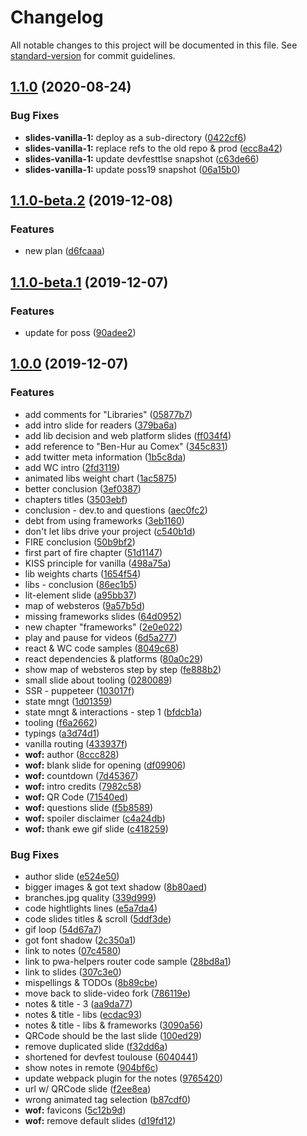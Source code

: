 # Changelog

All notable changes to this project will be documented in this file. See [standard-version](https://github.com/conventional-changelog/standard-version) for commit guidelines.

## [1.1.0](https://github.com/fullwebdev/fullwebdev/compare/vanilla-slides@v1.1.0-beta.2...vanilla-slides@v1.1.0) (2020-08-24)

### Bug Fixes

- **slides-vanilla-1:** deploy as a sub-directory ([0422cf6](https://github.com/fullwebdev/fullwebdev/commit/0422cf683218d1764830692c57fea225a6e8e57c))
- **slides-vanilla-1:** replace refs to the old repo & prod ([ecc8a42](https://github.com/fullwebdev/fullwebdev/commit/ecc8a4229269e8fea4729215ae5b10b7c7cf93c2))
- **slides-vanilla-1:** update devfesttlse snapshot ([c63de66](https://github.com/fullwebdev/fullwebdev/commit/c63de66c6cbb74eb4f1adf6fe1297f99f15aec5a))
- **slides-vanilla-1:** update poss19 snapshot ([06a15b0](https://github.com/fullwebdev/fullwebdev/commit/06a15b0440e844a079be583a890a2da5e7ada267))

## [1.1.0-beta.2](https://github.com/noelmace/slides-modern-vanilla/compare/v1.1.0-beta.1...v1.1.0-beta.2) (2019-12-08)

### Features

- new plan ([d6fcaaa](https://github.com/noelmace/slides-modern-vanilla/commit/d6fcaaabc36ea805fe61a3c200b2234956d15ac4))

## [1.1.0-beta.1](https://github.com/noelmace/slides-modern-vanilla/compare/v1.0.0...v1.1.0-beta.1) (2019-12-07)

### Features

- update for poss ([90adee2](https://github.com/noelmace/slides-modern-vanilla/commit/90adee291ee4b4e08f931a0809997b0eafdfe8dd))

## [1.0.0](https://github.com/noelmace/slides-modern-vanilla/compare/v0.0.0...v1.0.0) (2019-12-07)

### Features

- add comments for "Libraries" ([05877b7](https://github.com/noelmace/slides-modern-vanilla/commit/05877b736fa24abd836ec601c0f98a667c5dce25))
- add intro slide for readers ([379ba6a](https://github.com/noelmace/slides-modern-vanilla/commit/379ba6aed44fdfc916c73343837fff88cd614597))
- add lib decision and web platform slides ([ff034f4](https://github.com/noelmace/slides-modern-vanilla/commit/ff034f4c301a825ac2519c7288b79e93ed107d54))
- add reference to "Ben-Hur au Comex" ([345c831](https://github.com/noelmace/slides-modern-vanilla/commit/345c8316746389a6843c3c509209ee5a35def079))
- add twitter meta information ([1b5c8da](https://github.com/noelmace/slides-modern-vanilla/commit/1b5c8dac8271e5939ad170e0f0501cf021818f99))
- add WC intro ([2fd3119](https://github.com/noelmace/slides-modern-vanilla/commit/2fd3119c4e1c0c20e00dc56e8e55b5d579e75498))
- animated libs weight chart ([1ac5875](https://github.com/noelmace/slides-modern-vanilla/commit/1ac58752e1ad9d3d91565be37b357e69796c241c))
- better conclusion ([3ef0387](https://github.com/noelmace/slides-modern-vanilla/commit/3ef0387b000ecae367a26b68d2ba5cc8646e3bcc))
- chapters titles ([3503ebf](https://github.com/noelmace/slides-modern-vanilla/commit/3503ebf890d6af17afc62525ea875b5bf34382d5))
- conclusion - dev.to and questions ([aec0fc2](https://github.com/noelmace/slides-modern-vanilla/commit/aec0fc2ef6db804fb5e23a57dd8202e66914b60c))
- debt from using frameworks ([3eb1160](https://github.com/noelmace/slides-modern-vanilla/commit/3eb11603d02c8ca266aa979f8c6c2c67eff67c9a))
- don't let libs drive your project ([c540b1d](https://github.com/noelmace/slides-modern-vanilla/commit/c540b1d93762eed61cc34253b097d7cea3232d0b))
- FIRE conclusion ([50b9bf2](https://github.com/noelmace/slides-modern-vanilla/commit/50b9bf2760421717cdf2437f4bce4b7164539851))
- first part of fire chapter ([51d1147](https://github.com/noelmace/slides-modern-vanilla/commit/51d1147ca2bf8e598d2a178d92de55f0a436b839))
- KISS principle for vanilla ([498a75a](https://github.com/noelmace/slides-modern-vanilla/commit/498a75a089703439a5569e3048cbd3b0ae51217b))
- lib weights charts ([1654f54](https://github.com/noelmace/slides-modern-vanilla/commit/1654f544fcb2ef93078fd34a6bb67c1cb318f6ae))
- libs - conclusion ([86ec1b5](https://github.com/noelmace/slides-modern-vanilla/commit/86ec1b57ea1a004b4ae1cb66543ea33b87e264b5))
- lit-element slide ([a95bb37](https://github.com/noelmace/slides-modern-vanilla/commit/a95bb37d4233262a1ad3f91b87d4071a05f94338))
- map of websteros ([9a57b5d](https://github.com/noelmace/slides-modern-vanilla/commit/9a57b5d7eba2f693a83ff3fcb68efc2fe05031c2))
- missing frameworks slides ([64d0952](https://github.com/noelmace/slides-modern-vanilla/commit/64d0952090613b6f60acffaa64fc41ae1623589a))
- new chapter "frameworks" ([2e0e022](https://github.com/noelmace/slides-modern-vanilla/commit/2e0e022adb6f313728ad09889f88d360584985c3))
- play and pause for videos ([6d5a277](https://github.com/noelmace/slides-modern-vanilla/commit/6d5a27705342666967cf2970ca7224049ed963f7))
- react & WC code samples ([8049c68](https://github.com/noelmace/slides-modern-vanilla/commit/8049c68f7b0b5f1115c2e8db433e5da8fc7a3ef5))
- react dependencies & platforms ([80a0c29](https://github.com/noelmace/slides-modern-vanilla/commit/80a0c297a8f68af4bd8907680552e2ca275a1e8c))
- show map of websteros step by step ([fe888b2](https://github.com/noelmace/slides-modern-vanilla/commit/fe888b2ce97cfe31e271902a71aa16aaeb15872f))
- small slide about tooling ([0280089](https://github.com/noelmace/slides-modern-vanilla/commit/02800897f7e747955402dd502e580c9001cb83d2))
- SSR - puppeteer ([103017f](https://github.com/noelmace/slides-modern-vanilla/commit/103017fbeeb79a4aef0f47a58226324b073cb296))
- state mngt ([1d01359](https://github.com/noelmace/slides-modern-vanilla/commit/1d01359afa55d4d1c7c6a82bfea0715170394386))
- state mngt & interactions - step 1 ([bfdcb1a](https://github.com/noelmace/slides-modern-vanilla/commit/bfdcb1aa54732e60af0cfb159a05e36d7388d9ad))
- tooling ([f6a2662](https://github.com/noelmace/slides-modern-vanilla/commit/f6a266213062d18a63f54e483012c0170c8829e5))
- typings ([a3d74d1](https://github.com/noelmace/slides-modern-vanilla/commit/a3d74d1f5b7b58f6221fee33e037efae8fe00826))
- vanilla routing ([433937f](https://github.com/noelmace/slides-modern-vanilla/commit/433937f9fd11ba2ec37318b06711934bcc9b4e4b))
- **wof:** author ([8ccc828](https://github.com/noelmace/slides-modern-vanilla/commit/8ccc828da6a7b4f8f64b91f2eb51a9fc31a23b20))
- **wof:** blank slide for opening ([df09906](https://github.com/noelmace/slides-modern-vanilla/commit/df09906047b8f7ccba3ced0ca19bdf98468789a5))
- **wof:** countdown ([7d45367](https://github.com/noelmace/slides-modern-vanilla/commit/7d453670d68ab4e87fdad48adcb2459ff01a5964))
- **wof:** intro credits ([7982c58](https://github.com/noelmace/slides-modern-vanilla/commit/7982c58bcc06bf5c6e0bef8fd4f9d00dbb7cbd2c))
- **wof:** QR Code ([71540ed](https://github.com/noelmace/slides-modern-vanilla/commit/71540edd93b25194bf5902509620e8e047d27145))
- **wof:** questions slide ([f5b8589](https://github.com/noelmace/slides-modern-vanilla/commit/f5b8589c7efe812bee4abd4ea992d1b5973b16b5))
- **wof:** spoiler disclaimer ([c4a24db](https://github.com/noelmace/slides-modern-vanilla/commit/c4a24db4049f01501d7888b2a6bd0978dee97f24))
- **wof:** thank ewe gif slide ([c418259](https://github.com/noelmace/slides-modern-vanilla/commit/c4182591ba8c4f39713268294a53057837a61de8))

### Bug Fixes

- author slide ([e524e50](https://github.com/noelmace/slides-modern-vanilla/commit/e524e504198183d8d95223a8d43f6c31d8250a06))
- bigger images & got text shadow ([8b80aed](https://github.com/noelmace/slides-modern-vanilla/commit/8b80aedb6dbf2ba6eb3d079c103754dfe2963e4e))
- branches.jpg quality ([339d999](https://github.com/noelmace/slides-modern-vanilla/commit/339d999346478fe58cd73b1a19044f6f54d713f4))
- code hightlights lines ([e5a7da4](https://github.com/noelmace/slides-modern-vanilla/commit/e5a7da42a54be2619572afff192c5ec302d11ee1))
- code slides titles & scroll ([5ddf3de](https://github.com/noelmace/slides-modern-vanilla/commit/5ddf3dea43d2ce41ebb8db95c8054951037876e5))
- gif loop ([54d67a7](https://github.com/noelmace/slides-modern-vanilla/commit/54d67a73c7a9f27d69cdcc88d068f466448e624f))
- got font shadow ([2c350a1](https://github.com/noelmace/slides-modern-vanilla/commit/2c350a1476a978bb1c9e9434699a0d46de7355dd))
- link to notes ([07c4580](https://github.com/noelmace/slides-modern-vanilla/commit/07c4580cb714c0e57ec3ae9791fa2f19e03164fa))
- link to pwa-helpers router code sample ([28bd8a1](https://github.com/noelmace/slides-modern-vanilla/commit/28bd8a15dedfb8c6662ec9e85621be0eb4828968))
- link to slides ([307c3e0](https://github.com/noelmace/slides-modern-vanilla/commit/307c3e05257d0a1033c1be20e6841020d5a0db3c))
- mispellings & TODOs ([8b89cbe](https://github.com/noelmace/slides-modern-vanilla/commit/8b89cbee2c848fbccc2e1dad7b6cbb679b997377))
- move back to slide-video fork ([786119e](https://github.com/noelmace/slides-modern-vanilla/commit/786119e56fedcf927fd96dd64bef53a7e32b11ae))
- notes & title - 3 ([aa9da77](https://github.com/noelmace/slides-modern-vanilla/commit/aa9da77c7291eb688d07fa45cebd2c9a2ba1f992))
- notes & title - libs ([ecdac93](https://github.com/noelmace/slides-modern-vanilla/commit/ecdac9373d640d711470fc878cbe47ac944dbd53))
- notes & title - libs & frameworks ([3090a56](https://github.com/noelmace/slides-modern-vanilla/commit/3090a56aea68c1faa21334aa04a3095f0fc2c5a7))
- QRCode should be the last slide ([100ed29](https://github.com/noelmace/slides-modern-vanilla/commit/100ed29ad1133b3a436e85956a24de39a2805918))
- remove duplicated slide ([f32dd6a](https://github.com/noelmace/slides-modern-vanilla/commit/f32dd6a722b1e8026a330cc93ea57cc71c13d496))
- shortened for devfest toulouse ([6040441](https://github.com/noelmace/slides-modern-vanilla/commit/6040441cd1a3743c20ff3b755ae71d08d0417ee1))
- show notes in remote ([904bf6c](https://github.com/noelmace/slides-modern-vanilla/commit/904bf6c37a85f6b85568ad73ce61fd78eebacbe5))
- update webpack plugin for the notes ([9765420](https://github.com/noelmace/slides-modern-vanilla/commit/9765420f1ae467d57c155bbfd3f10e5c6afd27a8))
- url w/ QRCode slide ([f2ee8ea](https://github.com/noelmace/slides-modern-vanilla/commit/f2ee8eaaee123c12cbfcff751b6a1f32325fe79c))
- wrong animated tag selection ([b87cdf0](https://github.com/noelmace/slides-modern-vanilla/commit/b87cdf0e187eb4aecc6cccec772a63914d88d9a6))
- **wof:** favicons ([5c12b9d](https://github.com/noelmace/slides-modern-vanilla/commit/5c12b9db032790066c0d176a2141e0f19e3f9957))
- **wof:** remove default slides ([d19fd12](https://github.com/noelmace/slides-modern-vanilla/commit/d19fd12fb1f8db632ac0e707ccbae91da0624f20))
